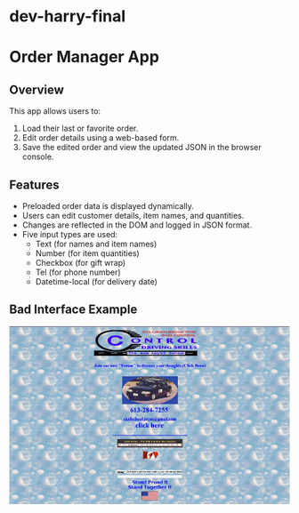 # dev-harry-final
# Order Manager App

## Overview
This app allows users to:
1. Load their last or favorite order.
2. Edit order details using a web-based form.
3. Save the edited order and view the updated JSON in the browser console.

## Features
- Preloaded order data is displayed dynamically.
- Users can edit customer details, item names, and quantities.
- Changes are reflected in the DOM and logged in JSON format.
- Five input types are used:
  - Text (for names and item names)
  - Number (for item quantities)
  - Checkbox (for gift wrap)
  - Tel (for phone number)
  - Datetime-local (for delivery date)

## Bad Interface Example
![Bad Interface Example](pictures/bad_interface.jpg)